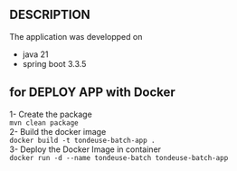 ## DESCRIPTION
The application was developped on
* java 21
* spring boot 3.3.5

## for DEPLOY APP with Docker
1- Create the package  
``mvn clean package``  
2- Build the docker image  
``docker build -t tondeuse-batch-app . ``  
3- Deploy the Docker Image in container    
`` docker run -d --name tondeuse-batch tondeuse-batch-app ``  

